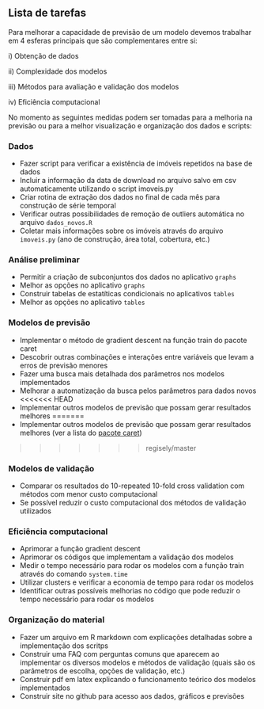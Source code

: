 ## Lista de tarefas

Para melhorar a capacidade de previsão de um modelo devemos trabalhar em 4 esferas principais que são complementares entre si:

i) Obtenção de dados

ii) Complexidade dos modelos

iii) Métodos para avaliação e validação dos modelos

iv) Eficiência computacional

No momento as seguintes medidas podem ser tomadas para a melhoria na previsão ou para a melhor visualização e organização dos dados e scripts:

### Dados

- Fazer script para verificar a existência de imóveis repetidos na base de dados
- Incluir a informação da data de download no arquivo salvo em csv automaticamente utilizando o script imoveis.py
- Criar rotina de extração dos dados no final de cada mês para construção de série temporal
- Verificar outras possibilidades de remoção de outliers automática no arquivo `dados_novos.R`
- Coletar mais informações sobre os imóveis através do arquivo `imoveis.py` (ano de construção, área total, cobertura, etc.)

### Análise preliminar

- Permitir a criação de subconjuntos dos dados no aplicativo `graphs`
- Melhor as opções no aplicativo `graphs`
- Construir tabelas de estatíticas condicionais no aplicativos `tables`
- Melhor as opções no aplicativo `tables`

### Modelos de previsão

- Implementar o método de gradient descent na função train do pacote caret
- Descobrir outras combinações e interações entre variáveis que levam a erros de previsão menores
- Fazer uma busca mais detalhada dos parâmetros nos modelos implementados
- Melhorar a automatização da busca pelos parâmetros para dados novos
<<<<<<< HEAD
- Implementar outros modelos de previsão que possam gerar resultados melhores
=======
- Implementar outros modelos de previsão que possam gerar resultados melhores (ver a lista do [pacote caret](https://topepo.github.io/caret/modelList.html))
>>>>>>> regisely/master

### Modelos de validação

- Comparar os resultados do 10-repeated 10-fold cross validation com métodos com menor custo computacional
- Se possível reduzir o custo computacional dos métodos de validação utilizados

### Eficiência computacional

- Aprimorar a função gradient descent
- Aprimorar os códigos que implementam a validação dos modelos
- Medir o tempo necessário para rodar os modelos com a função train através do comando `system.time`
- Utilizar clusters e verificar a economia de tempo para rodar os modelos
- Identificar outras possíveis melhorias no código que pode reduzir o tempo necessário para rodar os modelos

### Organização do material

- Fazer um arquivo em R markdown com explicações detalhadas sobre a implementação dos scritps
- Construir uma FAQ com perguntas comuns que aparecem ao implementar os diversos modelos e métodos de validação (quais são os parâmetros de escolha, opções de validação, etc.) 
- Construir pdf em latex explicando o funcionamento teórico dos modelos implementados
- Construir site no github para acesso aos dados, gráficos e previsões
